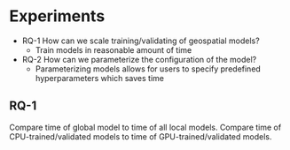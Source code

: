 # Experiments

- RQ-1 How can we scale training/validating of geospatial models?
  - Train models in reasonable amount of time
- RQ-2 How can we parameterize the configuration of the model?
  - Parameterizing models allows for users to specify predefined hyperparameters which saves time


## RQ-1

Compare time of global model to time of all local models.
Compare time of CPU-trained/validated models to time of GPU-trained/validated models.
